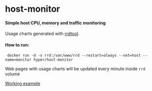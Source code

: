 # host-monitor

#### Simple host CPU, memory and traffic monitoring
Usage charts generated with [rrdtool](http://oss.oetiker.ch/rrdtool/).

#### How to run:
     docker run -d -v rrd:/var/www/rrd --restart=always --net=host --name=monitor hyper/host-monitor

Web pages with usage charts will be updated every minute inside `rrd` volume

[Working example](http://vpn.devspire.com.au/)
